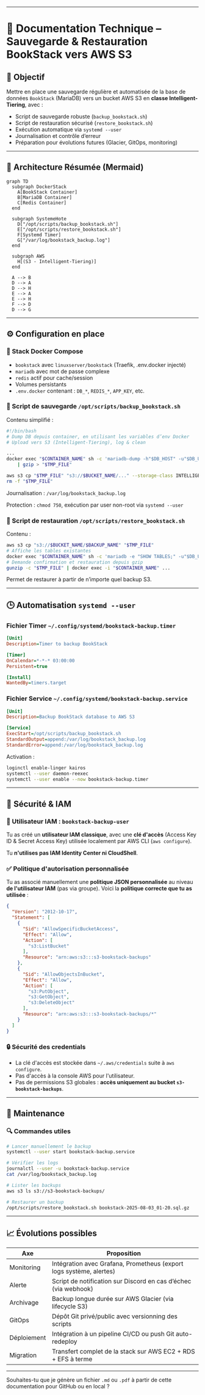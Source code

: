 
---

# 📘 Documentation Technique – Sauvegarde & Restauration BookStack vers AWS S3

## 📌 Objectif

Mettre en place une sauvegarde régulière et automatisée de la base de données `BookStack` (MariaDB) vers un bucket AWS S3 en **classe Intelligent-Tiering**, avec :

* Script de sauvegarde robuste (`backup_bookstack.sh`)
* Script de restauration sécurisé (`restore_bookstack.sh`)
* Exécution automatique via `systemd --user`
* Journalisation et contrôle d’erreur
* Préparation pour évolutions futures (Glacier, GitOps, monitoring)

---

## 🧱 Architecture Résumée (Mermaid)

```mermaid
graph TD
  subgraph DockerStack
    A[BookStack Container]
    B[MariaDB Container]
    C[Redis Container]
  end

  subgraph SystemeHote
    D["/opt/scripts/backup_bookstack.sh"]
    E["/opt/scripts/restore_bookstack.sh"]
    F[Systemd Timer]
    G["/var/log/bookstack_backup.log"]
  end

  subgraph AWS
    H[(S3 - Intelligent-Tiering)]
  end

  A --> B
  D --> A
  D --> H
  E --> A
  E --> H
  F --> D
  D --> G
```


---

## ⚙️ Configuration en place

### 🔹 Stack Docker Compose

* `bookstack` avec `linuxserver/bookstack` (Traefik, .env.docker injecté)
* `mariadb` avec mot de passe complexe
* `redis` actif pour cache/session
* Volumes persistants
* `.env.docker` contenant : `DB_*`, `REDIS_*`, `APP_KEY`, etc.

### 🔹 Script de sauvegarde `/opt/scripts/backup_bookstack.sh`

Contenu simplifié :

```bash
#!/bin/bash
# Dump DB depuis container, en utilisant les variables d’env Docker
# Upload vers S3 (Intelligent-Tiering), log & clean

...
docker exec "$CONTAINER_NAME" sh -c 'mariadb-dump -h"$DB_HOST" -u"$DB_USERNAME" -p"$DB_PASSWORD" "$DB_DATABASE"' \
    | gzip > "$TMP_FILE"

aws s3 cp "$TMP_FILE" "s3://$BUCKET_NAME/..." --storage-class INTELLIGENT_TIERING
rm -f "$TMP_FILE"
```

Journalisation : `/var/log/bookstack_backup.log`

Protection : `chmod 750`, exécution par user non-root via `systemd --user`

### 🔹 Script de restauration `/opt/scripts/restore_bookstack.sh`

Contenu :

```bash
aws s3 cp "s3://$BUCKET_NAME/$BACKUP_NAME" "$TMP_FILE"
# Affiche les tables existantes
docker exec "$CONTAINER_NAME" sh -c 'mariadb -e "SHOW TABLES;" -u"$DB_USERNAME" -p"$DB_PASSWORD" "$DB_DATABASE"'
# Demande confirmation et restauration depuis gzip
gunzip -c "$TMP_FILE" | docker exec -i "$CONTAINER_NAME" ...
```

Permet de restaurer à partir de n’importe quel backup S3.

---

## 🕒 Automatisation `systemd --user`

### Fichier Timer `~/.config/systemd/bookstack-backup.timer`

```ini
[Unit]
Description=Timer to backup BookStack

[Timer]
OnCalendar=*-*-* 03:00:00
Persistent=true

[Install]
WantedBy=timers.target
```

### Fichier Service `~/.config/systemd/bookstack-backup.service`

```ini
[Unit]
Description=Backup BookStack database to AWS S3

[Service]
ExecStart=/opt/scripts/backup_bookstack.sh
StandardOutput=append:/var/log/bookstack_backup.log
StandardError=append:/var/log/bookstack_backup.log
```

Activation :

```bash
loginctl enable-linger kairos
systemctl --user daemon-reexec
systemctl --user enable --now bookstack-backup.timer
```

---

## 🔐 Sécurité & IAM

### 👤 Utilisateur IAM : `bookstack-backup-user`

Tu as créé un **utilisateur IAM classique**, avec une **clé d'accès** (Access Key ID & Secret Access Key) utilisée localement par AWS CLI (`aws configure`).

Tu **n'utilises pas IAM Identity Center ni CloudShell**.

### ✅ Politique d'autorisation personnalisée

Tu as associé manuellement une **politique JSON personnalisée** au niveau **de l'utilisateur IAM** (pas via groupe).
Voici la **politique correcte que tu as utilisée** :

```json
{
  "Version": "2012-10-17",
  "Statement": [
    {
      "Sid": "AllowSpecificBucketAccess",
      "Effect": "Allow",
      "Action": [
        "s3:ListBucket"
      ],
      "Resource": "arn:aws:s3:::s3-bookstack-backups"
    },
    {
      "Sid": "AllowObjectsInBucket",
      "Effect": "Allow",
      "Action": [
        "s3:PutObject",
        "s3:GetObject",
        "s3:DeleteObject"
      ],
      "Resource": "arn:aws:s3:::s3-bookstack-backups/*"
    }
  ]
}
```

### 🔒 Sécurité des credentials

* La clé d'accès est stockée dans `~/.aws/credentials` suite à `aws configure`.
* Pas d'accès à la console AWS pour l'utilisateur.
* Pas de permissions S3 globales : **accès uniquement au bucket `s3-bookstack-backups`**.

---

## 🔧 Maintenance

### 🔍 Commandes utiles

```bash
# Lancer manuellement le backup
systemctl --user start bookstack-backup.service
```
```bash
# Vérifier les logs
journalctl --user -u bookstack-backup.service
cat /var/log/bookstack_backup.log
```
```bash
# Lister les backups
aws s3 ls s3://s3-bookstack-backups/
```
```bash
# Restaurer un backup
/opt/scripts/restore_bookstack.sh bookstack-2025-08-03_01-20.sql.gz
```

---

## 📈 Évolutions possibles

| Axe         | Proposition                                                         |
| ----------- | ------------------------------------------------------------------- |
| Monitoring  | Intégration avec Grafana, Prometheus (export logs système, alertes) |
| Alerte      | Script de notification sur Discord en cas d’échec (via webhook)     |
| Archivage   | Backup longue durée sur AWS Glacier (via lifecycle S3)              |
| GitOps      | Dépôt Git privé/public avec versionning des scripts                 |
| Déploiement | Intégration à un pipeline CI/CD ou push Git auto-redeploy           |
| Migration   | Transfert complet de la stack sur AWS EC2 + RDS + EFS à terme       |

---

Souhaites-tu que je génère un fichier `.md` ou `.pdf` à partir de cette documentation pour GitHub ou en local ?

